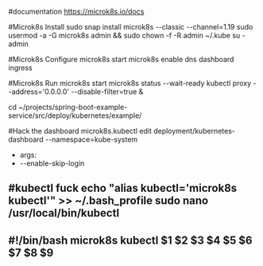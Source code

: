 #documentation
https://microk8s.io/docs

#Microk8s Install
sudo snap install microk8s --classic --channel=1.19
sudo usermod -a -G microk8s admin && sudo chown -f -R admin ~/.kube
su - admin

#Microk8s Configure
microk8s start
microk8s enable dns dashboard ingress

#Microk8s Run
microk8s start
microk8s status --wait-ready
kubectl proxy --address='0.0.0.0' --disable-filter=true &

cd ~/projects/spring-boot-example-service/src/deploy/kubernetes/example/
         
#Hack the dashboard
microk8s.kubectl edit deployment/kubernetes-dashboard --namespace=kube-system
- args:
- --enable-skip-login

#kubectl fuck
echo "alias kubectl='microk8s kubectl'" >> ~/.bash_profile
sudo nano /usr/local/bin/kubectl
---
#!/bin/bash
microk8s kubectl $1 $2 $3 $4 $5 $6 $7 $8 $9
---

